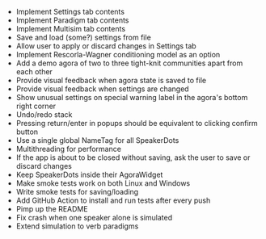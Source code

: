 * Implement Settings tab contents
* Implement Paradigm tab contents
* Implement Multisim tab contents
* Save and load (some?) settings from file
* Allow user to apply or discard changes in Settings tab
* Implement Rescorla-Wagner conditioning model as an option
* Add a demo agora of two to three tight-knit communities apart from each other
* Provide visual feedback when agora state is saved to file
* Provide visual feedback when settings are changed
* Show unusual settings on special warning label in the agora's bottom right corner
* Undo/redo stack
* Pressing return/enter in popups should be equivalent to clicking confirm button
* Use a single global NameTag for all SpeakerDots
* Multithreading for performance
* If the app is about to be closed without saving, ask the user to save or discard changes
* Keep SpeakerDots inside their AgoraWidget
* Make smoke tests work on both Linux and Windows
* Write smoke tests for saving/loading
* Add GitHub Action to install and run tests after every push
* Pimp up the README
* Fix crash when one speaker alone is simulated
* Extend simulation to verb paradigms
